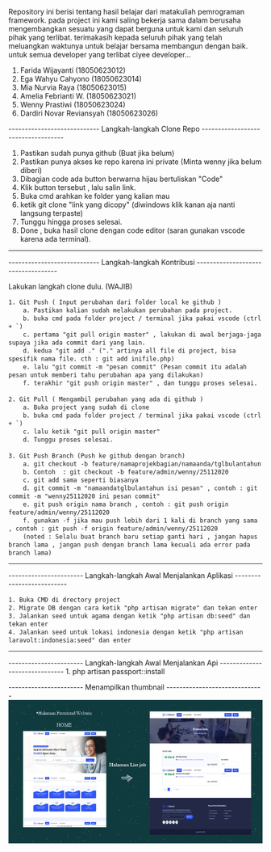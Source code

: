 Repository ini berisi tentang hasil belajar dari matakuliah pemrograman framework. 
pada project ini kami saling bekerja sama dalam berusaha mengembangkan sesuatu yang dapat berguna untuk kami dan seluruh pihak yang terlibat.
terimakasih kepada seluruh pihak yang telah meluangkan waktunya untuk belajar bersama membangun dengan baik. 
untuk semua developer yang terlibat ciyee developer... 

1. Farida Wijayanti (18050623012)
2. Ega Wahyu Cahyono (18050623014)
3. Mia Nurvia Raya (18050623015)
4. Amelia Febrianti W. (18050623021)
5. Wenny Prastiwi (18050623024)
6. Dardiri Novar Reviansyah (18050623026)


---------------------------- Langkah-langkah Clone Repo -----------------------------------

1. Pastikan sudah punya github (Buat jika belum)
2. Pastikan punya akses ke repo karena ini private (Minta wenny jika belum diberi)
3. Dibagian code ada button berwarna hijau bertuliskan "Code"
4. Klik button tersebut , lalu salin link.
5. Buka cmd arahkan ke folder yang kalian mau
6. ketik git clone "link yang dicopy" (diwindows klik kanan aja nanti langsung terpaste)
7. Tunggu hingga proses selesai.
8. Done , buka hasil clone dengan code editor (saran gunakan vscode karena ada terminal).

-------------------------------------------------------------------------------------------



---------------------------- Langkah-langkah Kontribusi -----------------------------------

Lakukan langkah clone dulu. (WAJIB)

	1. Git Push ( Input perubahan dari folder local ke github )
		a. Pastikan kalian sudah melakukan perubahan pada project.
		b. buka cmd pada folder project / terminal jika pakai vscode (ctrl + `)
		c. pertama "git pull origin master" , lakukan di awal berjaga-jaga supaya jika ada commit dari yang lain.
		d. kedua "git add ." ("." artinya all file di project, bisa spesifik nama file. cth : git add inifile.php)
		e. lalu "git commit -m "pesan commit" (Pesan commit itu adalah pesan untuk memberi tahu perubahan apa yang dilakukan)
		f. terakhir "git push origin master" , dan tunggu proses selesai.

	2. Git Pull ( Mengambil perubahan yang ada di github ) 
		a. Buka project yang sudah di clone
		b. buka cmd pada folder project / terminal jika pakai vscode (ctrl + `)
		c. lalu ketik "git pull origin master"
		d. Tunggu proses selesai.
        
    3. Git Push Branch (Push ke github dengan branch)
        a. git checkout -b feature/namaprojekbagian/namaanda/tglbulantahun
        b. Contoh  : git checkout -b feature/admin/wenny/25112020
        c. git add sama seperti biasanya
        d. git commit -m "namaandatglbulantahun isi pesan" , contoh : git commit -m "wenny25112020 ini pesan commit"
        e. git push origin nama branch , contoh : git push origin feature/admin/wenny/25112020
        f. gunakan -f jika mau push lebih dari 1 kali di branch yang sama , contoh : git push -f origin feature/admin/wenny/25112020
        (noted : Selalu buat branch baru setiap ganti hari , jangan hapus branch lama , jangan push dengan branch lama kecuali ada error pada branch lama) 

-------------------------------------------------------------------------------------------





----------------------- Langkah-langkah Awal Menjalankan Aplikasi --------------------------

	1. Buka CMD di drectory project
	2. Migrate DB dengan cara ketik "php artisan migrate" dan tekan enter
	3. Jalankan seed untuk agama dengan ketik "php artisan db:seed" dan tekan enter
	4. Jalankan seed untuk lokasi indonesia dengan ketik "php artisan laravolt:indonesia:seed" dan enter

-------------------------------------------------------------------------------------------





----------------------- Langkah-langkah Awal Menjalankan Api  ------------------------------
	1. php artisan passport::install
    
    
    
    
    
----------------------- Menampilkan thumbnail  ------------------------------    
    ![thumbnailframework](thumbnailframework.png?raw=true)
